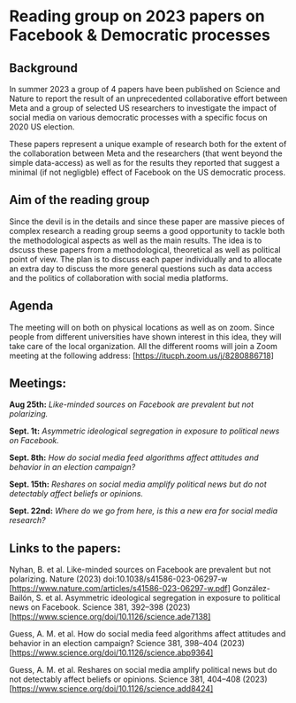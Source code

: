 # Reading group on 2023 papers on Facebook & Democratic processes 

## Background
In summer 2023 a group of 4 papers have been published on Science and Nature to report the result of an unprecedented collaborative effort between Meta and a group of selected US researchers to investigate the impact of social media on various democratic processes with a specific focus on 2020 US election.

These papers represent a unique example of research both for the extent of the collaboration between Meta and the researchers (that went beyond the simple data-access) as well as for the results they reported that suggest a minimal (if not negligble) effect of Facebook on the US democratic process.

## Aim of the reading group
Since the devil is in the details and since these paper are massive pieces of complex research a reading group seems a good opportunity to tackle both the methodological aspects as well as the main results. The idea is to dscuss these papers from a methodological, theoretical as well as political point of view. The plan is to discuss each paper individually and to allocate an extra day to discuss the more general questions such as data access and the politics of collaboration with social media platforms.

## Agenda
The meeting will on both on physical locations as well as on zoom. Since people from different universities have shown interest in this idea, they will take care of the local organization. All the different rooms will join a Zoom meeting at the following address: [https://itucph.zoom.us/j/8280886718]

## Meetings:

**Aug 25th:** _Like-minded sources on Facebook are prevalent but not polarizing._

**Sept. 1t:** _Asymmetric ideological segregation in exposure to political news on Facebook._

**Sept. 8th:** _How do social media feed algorithms affect attitudes and behavior in an election campaign?_

**Sept. 15th:** _Reshares on social media amplify political news but do not detectably affect beliefs or opinions._

**Sept. 22nd:** _Where do we go from here, is this a new era for social media research?_

## Links to the papers:

Nyhan, B. et al. Like-minded sources on Facebook are prevalent but not polarizing. Nature (2023) doi:10.1038/s41586-023-06297-w [https://www.nature.com/articles/s41586-023-06297-w.pdf]
González-Bailón, S. et al. Asymmetric ideological segregation in exposure to political news on Facebook. Science 381, 392–398 (2023) [https://www.science.org/doi/10.1126/science.ade7138]

Guess, A. M. et al. How do social media feed algorithms affect attitudes and behavior in an election campaign? Science 381, 398–404 (2023) [https://www.science.org/doi/10.1126/science.abp9364]

Guess, A. M. et al. Reshares on social media amplify political news but do not detectably affect beliefs or opinions. Science 381, 404–408 (2023) [https://www.science.org/doi/10.1126/science.add8424]
